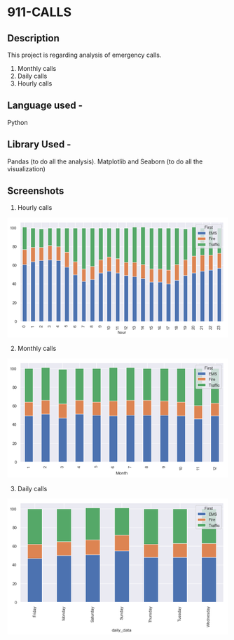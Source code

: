 # 911-CALLS

## Description
 This project is regarding analysis of emergency calls.
  1. Monthly calls
  2. Daily calls 
  3. Hourly calls
    
## Language used -
 Python

## Library Used -
 Pandas (to do all the analysis).
 Matplotlib and Seaborn (to do all the visualization)

## Screenshots
 
 1. Hourly calls 
 
 ![image1](https://github.com/sakshij25/911-CALLS/blob/master/HOUR_DATA.png)
 
 2. Monthly calls
 
 ![image2](https://github.com/sakshij25/911-CALLS/blob/master/MONTHLY_DATA.png)
 
 3. Daily calls
 
 ![image3](https://github.com/sakshij25/911-CALLS/blob/master/DAILY_DATA.png)
